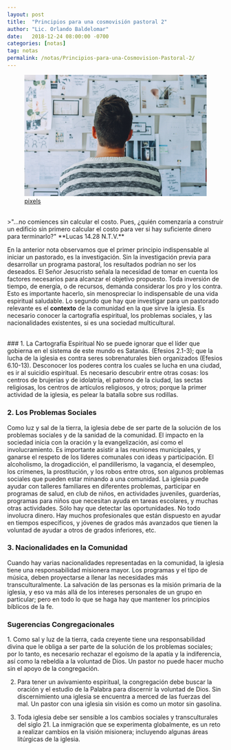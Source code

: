 ```yaml
---
layout: post
title:  "Principios para una cosmovisión pastoral 2"
author: "Lic. Orlando Baldelomar"
date:   2018-12-24 08:00:00 -0700
categories: [notas]
tag: notas
permalink: /notas/Principios-para-una-Cosmovision-Pastoral-2/
---
```

<figure>
<img src="/assets/img/cosmovision.jpeg" class="img-fluid" alt="Responsive image">
<figcaption><a href="https://www.pexels.com/">pixels</a></figcaption>
</figure>

<br>
>"...no comiences sin calcular el costo. Pues, ¿quién comenzaría a construir un edificio sin primero calcular el costo para ver si hay suficiente dinero para terminarlo?"
**Lucas 14.28 N.T.V.**


<br>

En la anterior nota observamos que el primer principio indispensable al iniciar un pastorado, es la investigación. Sin la investigación previa para desarrollar un programa pastoral, los resultados podrían no ser los deseados. El Señor Jesucristo señala la necesidad de tomar en cuenta los factores necesarios para alcanzar el objetivo propuesto. Toda inversión de tiempo, de energía, o de recursos, demanda considerar los pro y los contra. Esto es importante hacerlo, sin menospreciar lo indispensable de una vida espiritual saludable. Lo segundo que hay que investigar para un pastorado relevante es el **contexto** de la comunidad en la que sirve la iglesia. Es necesario conocer la cartografía espiritual, los problemas sociales, y las nacionalidades existentes, si es una sociedad multicultural.

<br>
### 1. La Cartografía Espiritual
No se puede ignorar que el líder que gobierna en el sistema de este mundo es Satanás. (Efesios 2.1-3); que la lucha de la iglesia es contra seres sobrenaturales bien organizados  (Efesios 6.10-13). Desconocer los poderes contra los cuales se lucha en una ciudad, es ir al suicidio espiritual. Es necesario descubrir entre otras cosas: los centros de brujerías y de idolatría, el patrono de  la ciudad, las sectas religiosas, los centros de artículos religiosos, y otros; porque la primer actividad de la iglesia, es pelear la batalla sobre sus rodillas.

### 2. Los Problemas Sociales
Como luz y sal de la tierra, la iglesia debe de ser parte de la solución de los problemas sociales y de la sanidad de la comunidad. El impacto en la sociedad inicia con la oración y la evangelización, así como el involucramiento. Es importante asistir a las reuniones municipales, y ganarse el respeto de los líderes comunales con ideas y participación. 
El alcoholismo, la drogadicción, el pandillerismo, la vagancia, el desempleo, los crímenes, la prostitución, y los robos entre otros, son algunos problemas sociales que pueden estar minando a una comunidad. La iglesia puede ayudar con talleres familiares en diferentes problemas, participar en programas de salud, en club de niños, 
en actividades juveniles, guarderías, programas para niños que necesitan ayuda en tareas escolares, y muchas otras actividades.  Sólo hay que detectar las oportunidades. No todo involucra dinero. Hay muchos profesionales que están dispuesto en ayudar en  tiempos  específicos, y jóvenes de grados más avanzados que tienen la voluntad de ayudar a otros de grados inferiores, etc.
 

### 3. Nacionalidades en la Comunidad
Cuando hay varias nacionalidades representadas en la comunidad, la iglesia tiene una responsabilidad misionera mayor. Los programas y el tipo de música, deben proyectarse a llenar las necesidades más transculturalmente. La salvación de las personas es la misión primaria de la iglesia, y eso va más allá de los intereses personales de un grupo en particular; pero en todo lo que se haga hay que mantener los principios bíblicos de la fe.

<h3 class="text-center">Sugerencias Congregacionales</h3>
1. Como sal y luz de la tierra, cada creyente tiene una responsabilidad divina que le obliga a ser parte de la solución de los problemas sociales; por lo tanto, es necesario rechazar el egoísmo de la apatía y la indiferencia, así como la rebeldía a la voluntad de Dios. Un pastor no puede hacer mucho sin el apoyo de la congregación.

2. Para tener un avivamiento espiritual, la congregación debe buscar la oración y el estudio de la Palabra para discernir la voluntad de Dios. Sin discernimiento una iglesia se encuentra a merced de las fuerzas del mal. Un pastor con una iglesia sin visión es como un motor sin gasolina. 

3. Toda iglesia debe ser sensible a los cambios sociales y transculturales del siglo 21. La inmigración que se experimenta globalmente, es un reto a realizar cambios en la visión misionera; incluyendo algunas áreas litúrgicas de la iglesia.


<br>

